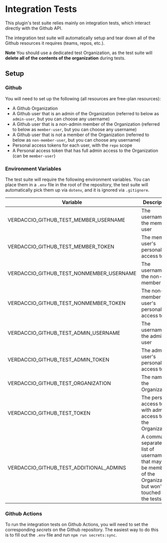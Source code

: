 # Integration Tests

This plugin's test suite relies mainly on integration tests, which interact directly with the Github API.

The integration test suite will automatically setup and tear down all of the Github resources it requires (teams, repos, etc.).

**Note** You should use a dedicated test Organization, as the test suite will **delete all of the contents of the organization** during tests.

## Setup

### Github

You will need to set up the following (all resources are free-plan resources):

- A Github Organization
- A Github user that is an admin of the Organization (referred to below as `admin-user`, but you can choose any username)
- A Github user that is a non-admin member of the Organization (referred to below as `member-user`, but you can choose any username)
- A Github user that is not a member of the Organization (referred to below as `non-member-user`, but you can choose any username)
- Personal access tokens for each user, with the `repo` scope
- A Personal access token that has full admin access to the Organization (can be `member-user`)

### Environment Variables

The test suite will require the following environment variables. You can place them in a `.env` file in the root of the repository, the test suite will automatically pick them up via `dotenv`, and it is ignored via `.gitignore`.

| Variable                                        | Description                                                                                                         |
| ----------------------------------------------- | ------------------------------------------------------------------------------------------------------------------- |
| VERDACCIO_GITHUB_TEST_MEMBER_USERNAME           | The username of the member user                                                                                     |
| VERDACCIO_GITHUB_TEST_MEMBER_TOKEN       | The member user's personal access token                                                                             |
| VERDACCIO_GITHUB_TEST_NONMEMBER_USERNAME | The username of the non-member user                                                                                 |
| VERDACCIO_GITHUB_TEST_NONMEMBER_TOKEN    | The non-member user's personal access token                                                                         |
| VERDACCIO_GITHUB_TEST_ADMIN_USERNAME     | The username of the admin user                                                                                      |
| VERDACCIO_GITHUB_TEST_ADMIN_TOKEN        | The admin user's personal access token                                                                              |
| VERDACCIO_GITHUB_TEST_ORGANIZATION       | The name of the Organization                                                                                        |
| VERDACCIO_GITHUB_TEST_TOKEN              | The personal access token with admin access to the Organization                                                     |
| VERDACCIO_GITHUB_TEST_ADDITIONAL_ADMINS  | A comma separated list of usernames that may also be members of the Organization, but won't be touched by the tests |

### Github Actions

To run the integration tests on Github Actions, you will need to set the corresponding _secrets_ on the Github repository. The easiest way to do this is to fill out the `.env` file and run `npm run secrets:sync`.

